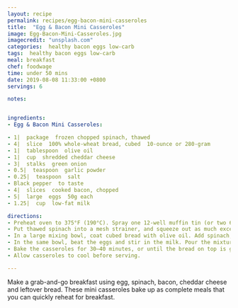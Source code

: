 ```yaml
---
layout: recipe
permalink: recipes/egg-bacon-mini-casseroles
title:  "Egg & Bacon Mini Casseroles"
image: Egg-Bacon-Mini-Casseroles.jpg
imagecredit: "unsplash.com"
categories:  healthy bacon eggs low-carb
tags:  healthy bacon eggs low-carb
meal: breakfast
chef: foodwage
time: under 50 mins
date: 2019-08-08 11:33:00 +0800
servings: 6

notes:


ingredients:
- Egg & Bacon Mini Casseroles:

- 1|  package  frozen chopped spinach, thawed
- 4|  slice  100% whole-wheat bread, cubed  10-ounce or 280-gram
- 1|  tablespoon  olive oil
- 1|  cup  shredded cheddar cheese
- 3|  stalks  green onion
- 0.5|  teaspoon  garlic powder
- 0.25|  teaspoon  salt
- Black pepper  to taste
- 4|  slices  cooked bacon, chopped
- 5|  large  eggs  50g each
- 1.25|  cup  low-fat milk

directions:
- Preheat oven to 375°F (190°C). Spray one 12-well muffin tin (or two 6-well muffin tins) with cooking oil spray, and set aside.
- Put thawed spinach into a mesh strainer, and squeeze out as much excess water as possible. Set spinach aside.
- In a large mixing bowl, coat cubed bread with olive oil. Add spinach, cheese, green onions, garlic powder, salt, pepper and bacon. Toss the bread mixture until well combined. Divide the mixture evenly among the 12 muffin-tin wells.
- In the same bowl, beat the eggs and stir in the milk. Pour the mixture over the bread in the muffin tin, trying your best to evenly divide the egg-and-milk mixture into each muffin well.
- Bake the casseroles for 30–40 minutes, or until the bread on top is golden and crispy and the centers are set. Test by poking a skewer into one of the casseroles, and see if it comes out clean.
- Allow casseroles to cool before serving.

---
```


Make a grab-and-go breakfast using egg, spinach, bacon, cheddar cheese and leftover bread. These mini casseroles bake up as complete meals that you can quickly reheat for breakfast.